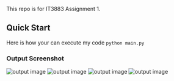 This repo is for IT3883 Assignment 1.
## Quick Start
Here is how your can execute my code
```python main.py```
### Output Screenshot
![output image](Figures/screenshot1.png,)
![output image](Figures/screenshot2.png,)
![output image](Figures/screenshot3.png,)
![output image](Figures/screenshot4.png,)